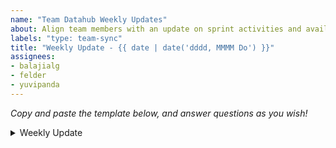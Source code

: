 ```yaml
---
name: "Team Datahub Weekly Updates"
about: Align team members with an update on sprint activities and availability!
labels: "type: team-sync"
title: "Weekly Update - {{ date | date('dddd, MMMM Do') }}"
assignees: 
- balajialg
- felder
- yuvipanda
---
```


_Copy and paste the template below, and answer questions as you wish!_

<details>
<summary>Weekly Update</summary>

```
**Thanks I'd like to give 🙌**
- So-and-so helped me out a lot with XXX...
- Thanks for Jo's work on the XXX repo...

**Updates from last week ✔**
- I worked towards deliverable: <link-to-deliverable>
- I had a meeting with ABC

**Challenges I faced and things I'd like assistance with 🙏**
- I had a hard time figuring out ...
- Could somebody take a look at ...

**My availability for next week**
- I'll be off on XXX day...
- I've got several meetings this week...
```

</details>

